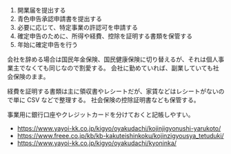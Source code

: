 1. 開業届を提出する
2. 青色申告承認申請書を提出する
3. 必要に応じて、特定事業の許認可を申請する
4. 確定申告のために、所得や経費、控除を証明する書類を保管する
5. 年始に確定申告を行う

会社を辞める場合は国民年金保険、国民健康保険に切り替えるが、それは個人事業主でなくても同じなので割愛する。
会社に勤めていれば、副業していても社会保険のまま。

経費を証明する書類は主に領収書やレシートだが、家賃などはレシートがないので単に CSV などで整理する。
社会保険の控除証明書なども保管する。

事業用に銀行口座やクレジットカードを分けておくと記帳しやすい。

- https://www.yayoi-kk.co.jp/kigyo/oyakudachi/kojinjigyonushi-yarukoto/
- https://www.freee.co.jp/kb/kb-kakuteishinkoku/kojinzigyousya_tetuduki/
- https://www.yayoi-kk.co.jp/kigyo/oyakudachi/kyoninka/
